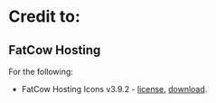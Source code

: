 # Credit to:

## FatCow Hosting
For the following:
 * FatCow Hosting Icons v3.9.2 - [license](https://creativecommons.org/licenses/by/3.0/us/), [download](https://www.fatcow.com/free-icons).
